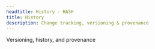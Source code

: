 ```yaml
---
headtitle: History - HASH
title: History
description: Change tracking, versioning & provenance
---
```


Versioning, history, and provenance